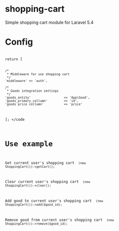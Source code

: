 # shopping-cart
Simple shopping cart module for Laravel 5.4

# Config
<code>
return [

	/*
	 * Middleware for use shopping cart
	 */
	'middleware' => 'auth',

	/*
	 * Goods integration settings
	 */
	'goods_entity'                  => 'App\Good',
	'goods_primary_collumn'         => 'id',
	'goods_price_collumn'           => 'price'



];
</code

# Use example

Get current user's shopping cart
<code>
    (new ShoppingCart())->getCart();
</code>

Clear current user's shopping cart
<code>
    (new ShoppingCart())->clear();
</code>

Add good to current user's shopping cart
<code>
    (new ShoppingCart())->add($good_id);
</code>

Remove good from current user's shopping cart
<code>
    (new ShoppingCart())->remove($good_id);
</code>
